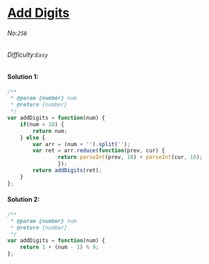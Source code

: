 # [Add Digits](https://leetcode.com/problems/add-digits/)
###### No:`258`
###### Difficulty:`Easy`


#### Solution 1:
```javascript
/**
 * @param {number} num
 * @return {number}
 */
var addDigits = function(num) {
    if(num < 10) {
        return num;
    } else {
        var arr = (num + '').split('');
        var ret = arr.reduce(function(prev, cur) {
                return parseInt(prev, 10) + parseInt(cur, 10);
                });
        return addDigits(ret);
    }
};
```


#### Solution 2:
```javascript
/**
 * @param {number} num
 * @return {number}
 */
var addDigits = function(num) {
    return 1 + (num - 1) % 9;
};
```
